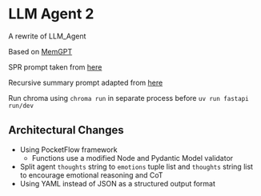 # LLM Agent 2

A rewrite of LLM_Agent

Based on [MemGPT](https://arxiv.org/abs/2310.08560)

SPR prompt taken from [here](https://github.com/daveshap/SparsePrimingRepresentations/blob/main/system.md)

Recursive summary prompt adapted from [here](https://github.com/daveshap/SparsePrimingRepresentations/blob/main/system.md)

Run chroma using `chroma run` in separate process before `uv run fastapi run/dev`

## Architectural Changes

- Using PocketFlow framework 
    - Functions use a modified Node and Pydantic Model validator
- Split agent `thoughts` string to `emotions` tuple list and `thoughts` string list to encourage emotional reasoning and CoT
- Using YAML instead of JSON as a structured output format
